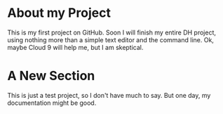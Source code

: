About my Project
=================

This is my first project on GitHub. Soon I will finish my entire DH
project, using nothing more than a simple text editor and the command line.
Ok, maybe Cloud 9 will help me, but I am skeptical.

A New Section
===============

This is just a test project, so I don't have much to say. But one day,
my documentation might be good.
